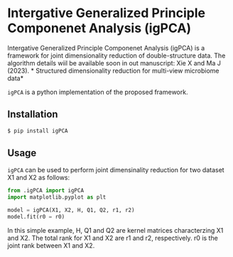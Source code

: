# Intergative Generalized Principle Componenet Analysis (igPCA)

Intergative Generalized Principle Componenet Analysis (igPCA) is a framework for joint dimensionality reduction of double-structure data. The algorithm details wiil be available soon in out manuscript:
    Xie X and Ma J (2023). * Structured dimensionality reduction for multi-view microbiome data*

`igPCA` is a python implementation of the proposed framework.

## Installation

```bash
$ pip install igPCA
```

## Usage

`igPCA` can be used to perform joint dimensinality reduction for two dataset X1 and X2 as follows:

```python
from .igPCA import igPCA
import matplotlib.pyplot as plt

model = igPCA(X1, X2, H, Q1, Q2, r1, r2)
model.fit(r0 = r0)
```

In this simple example, H, Q1 and Q2 are kernel matrices characterzing X1 and X2. The total rank for X1 and X2 are r1 and r2, respectively. r0 is the joint rank between X1 and X2.


